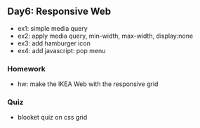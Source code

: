 ## Day6: Responsive Web
* ex1: simple media query
* ex2: apply media query, min-width, max-width, display:none
* ex3: add hamburger icon
* ex4: add javascript: pop menu

### Homework
* hw: make the IKEA Web with the responsive grid

### Quiz
* blooket quiz on css grid